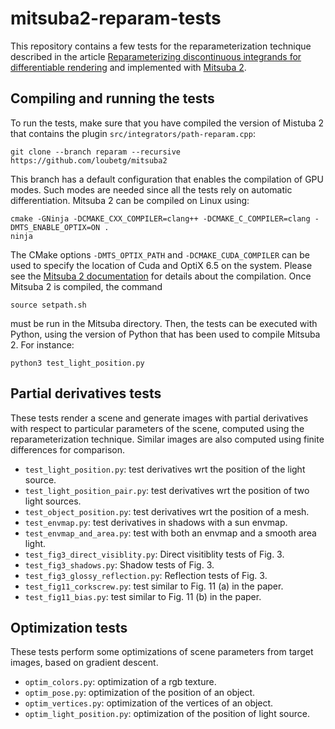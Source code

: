 # mitsuba2-reparam-tests

This repository contains a few tests for the reparameterization technique 
described in the article [Reparameterizing discontinuous integrands for 
differentiable rendering](https://rgl.epfl.ch/publications/Loubet2019Reparameterizing) 
and implemented with [Mitsuba 2](https://github.com/loubetg/mitsuba2/tree/reparam). 

## Compiling and running the tests

To run the tests, make sure that you have compiled the version of Mistuba 2 
that contains the plugin `src/integrators/path-reparam.cpp`:

    git clone --branch reparam --recursive https://github.com/loubetg/mitsuba2

This branch has a default configuration that enables the compilation of GPU 
modes. Such modes are needed since all the tests rely on automatic 
differentiation. Mitsuba 2 can be compiled on Linux using:

    cmake -GNinja -DCMAKE_CXX_COMPILER=clang++ -DCMAKE_C_COMPILER=clang -DMTS_ENABLE_OPTIX=ON .
    ninja

The CMake options `-DMTS_OPTIX_PATH` and `-DCMAKE_CUDA_COMPILER` can be used to specify the location of 
Cuda and OptiX 6.5 on the system. Please see the 
[Mitsuba 2 documentation](https://mitsuba2.readthedocs.io/en/latest/src/getting_started/compiling/) 
for details about the compilation. Once Mitsuba 2 is compiled, the command 

    source setpath.sh

must be run in the Mitsuba directory. Then, the tests can be executed with Python, using 
the version of Python that has been used to compile Mitsuba 2. For instance:

    python3 test_light_position.py

## Partial derivatives tests

These tests render a scene and generate images with partial derivatives with 
respect to particular parameters of the scene, computed using the 
reparameterization technique. Similar images are also computed using finite 
differences for comparison.

- `test_light_position.py`: test derivatives wrt the position of the light source. 
- `test_light_position_pair.py`: test derivatives wrt the position of two light sources. 
- `test_object_position.py`: test derivatives wrt the position of a mesh.
- `test_envmap.py`: test derivatives in shadows with a sun envmap.
- `test_envmap_and_area.py`: test with both an envmap and a smooth area light.
- `test_fig3_direct_visiblity.py`: Direct visitiblity tests of Fig. 3.
- `test_fig3_shadows.py`: Shadow tests of Fig. 3.
- `test_fig3_glossy_reflection.py`: Reflection tests of Fig. 3.
- `test_fig11_corkscrew.py`: test similar to Fig. 11 (a) in the paper.
- `test_fig11_bias.py`: test similar to Fig. 11 (b) in the paper.

## Optimization tests

These tests perform some optimizations of scene parameters from target images, 
based on gradient descent.

- `optim_colors.py`: optimization of a rgb texture.
- `optim_pose.py`: optimization of the position of an object.
- `optim_vertices.py`: optimization of the vertices of an object.
- `optim_light_position.py`: optimization of the position of light source.
